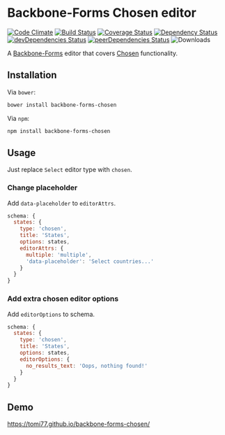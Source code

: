 # Backbone-Forms Chosen editor

[![Code Climate](https://codeclimate.com/github/tomi77/backbone-forms-chosen/badges/gpa.svg)](https://codeclimate.com/github/tomi77/backbone-forms-chosen)
[![Build Status](https://travis-ci.org/tomi77/backbone-forms-chosen.svg?branch=master)](https://travis-ci.org/tomi77/backbone-forms-chosen)
[![Coverage Status](https://coveralls.io/repos/github/tomi77/backbone-forms-chosen/badge.svg?branch=master)](https://coveralls.io/github/tomi77/backbone-forms-chosen?branch=master)
[![Dependency Status](https://david-dm.org/tomi77/backbone-forms-chosen.png)](https://david-dm.org/tomi77/backbone-forms-chosen)
[![devDependencies Status](https://david-dm.org/tomi77/backbone-forms-chosen/dev-status.svg)](https://david-dm.org/tomi77/backbone-forms-chosen?type=dev)
[![peerDependencies Status](https://david-dm.org/tomi77/backbone-forms-chosen/peer-status.svg)](https://david-dm.org/tomi77/backbone-forms-chosen?type=peer)
![Downloads](https://img.shields.io/npm/dt/backbone-forms-chosen.svg)

A [Backbone-Forms](https://github.com/powmedia/backbone-forms) editor that covers [Chosen](https://harvesthq.github.io/chosen/) functionality.

## Installation

Via ``bower``:

~~~bash
bower install backbone-forms-chosen
~~~

Via ``npm``:

~~~bash
npm install backbone-forms-chosen
~~~

## Usage

Just replace ``Select`` editor type with ``chosen``.

### Change placeholder

Add ``data-placeholder`` to ``editorAttrs``.

~~~js
schema: {
  states: {
    type: 'chosen',
    title: 'States',
    options: states,
    editorAttrs: {
      multiple: 'multiple',
      'data-placeholder': 'Select countries...'
    }
  }
}
~~~

### Add extra chosen editor options

Add ``editorOptions`` to schema.

~~~js
schema: {
  states: {
    type: 'chosen',
    title: 'States',
    options: states,
    editorOptions: {
      no_results_text: 'Oops, nothing found!'
    }
  }
}
~~~

## Demo

https://tomi77.github.io/backbone-forms-chosen/
